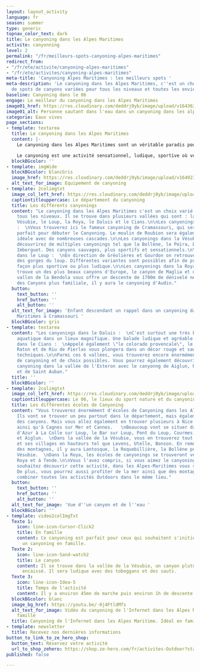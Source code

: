 ```yaml
---
layout: layout_activity
language: fr
season: summer
type: generic
topnav_color_text: dark
title: Le canyoning dans les Alpes Maritimes
activite: canyonning
level: 2
permalink: "/fr/meilleurs-spots-canyoning-alpes-maritimes"
redirect_from:
- "/fr/ete/activite/canyoning-alpes-maritimes"
- "/fr/ete/activites/canyoning-alpes-maritimes"
meta-title: 'Canyoning Alpes Maritimes : les meilleurs spots '
meta-description: 'Le canyoning dans les Alpes Maritimes, c''est un choix incroyables
  de spots de canyons variées pour tous les niveaux et toutes les envies. '
baseline: Canyoning dans le 06
engage: Le meilleur du canyoning dans les Alpes Maritimes
image01_href: https://res.cloudinary.com/deddrj0yb/image/upload/v1643629416/website/Canyoning%2006/GPTempDownload_2_o77y31.jpg
image01_alt: Personne sautant dans l'eau dans un canyoning dans les alpes maritimes
categorie: Eaux vives
page_sections:
- template: textarea
  title: Le canyoning dans les Alpes Maritimes
  content: |-
    Le canyoning dans les Alpes Maritimes sont un véritable paradis pour les pratiquants du canyoning. On y retrouve des canyonings très réputé dans la France et cela pour tous les niveaux et toutes les pratiques. Dans l'arrière pays niçois on retrouve alors des canyonings techniques et engagés, d'autres ludiques et familiales. On y découvre alors des paysages sublimes et unique, le 06 vous offre une diversité environnementale remarquable.

    Le canyoning est une activité sensationnel, ludique, sportive où vous allez vous immergez dans les cours d'eaux d'une nature sauvage. Partez glisser, sauter, nager, randonner dans les différents canyons des Alpes Maritimes. Que vous soyez seul, entre amis, en couple, en famille, vous partagerez un moment unique dans des lieux d'exception.
  blockBGcolor: ''
- template: imgWide
  blockBGcolor: blancGris
  image_href: https://res.cloudinary.com/deddrj0yb/image/upload/v1649235420/website/assets/Recadr%C3%A9es/canyoning.png
  alt_text_for_image: Equipement de canyoning
- template: 2colimgtxt
  image_col_left_href: https://res.cloudinary.com/deddrj0yb/image/upload/v1643629416/website/Canyoning%2006/IMG_2438_y5voyg.jpg
  captiontitleuppercase: Le département du canyoning
  title: Les différents canyonings
  content: "Le canyoning dans les Alpes Maritimes c'est un choix varié et large pour
    tous les niveaux. Il se trouve dans plusieurs vallées qui sont : la Tinée, la
    Vésubie, le Loup, la Roya, le Daluis et le Cians.\n\nLes canyonings dans la Tinée
    :  \nVous trouverez ici le fameux canyoning de Cramassouri, qui sera ludique et
    parfait pour débuter le Canyoning. Le moulin de Roubion sera également un canyoning
    idéale avec de nombreuses cascades.\n\nLes canyonings dans la Vésubie :  \nVous
    découvrirez de multiples canyonings tel que la Bollène, le Peïra, Bagnolar et
    Imberguet. Des canyons sauvages, plus sportifs et sensationnels.\n\nLes canyonings
    dans le Loup :  \nEn direction de Gréolières et Gourdon on retrouve le Canyoning
    des gorges du loup. Différentes variantes sont possibles afin de profiter d'une
    façon plus sportive ou plus ludique.\n\nLes canyonings dans la Roya :  \nOn y
    trouve un des plus beaux canyons d'Europe, le canyon de Maglia et de Morghé. Le
    vallon de la Bendola vous offre un descente de 1700m de dénivelé négatif. Pour
    des Canyons plus familiale, il y aura le canyoning d'Audin."
  button:
    text_button: ''
    href_button: ''
    alt_button: ''
  alt_text_for_image: 'Enfant descendant un rappel dans un canyoning dans les Alpes
    Maritimes à Cramassouri '
  blockBGcolor: gris
- template: textarea
  content: "Les canyonings dans le Daluis :  \nC'est surtout une très belle randonnée
    aquatique dans un lieux magnifique. Une balade ludique et agréable.\n\nLes canyonings
    dans le Cians :  \nAppelé également \"le colorado provencale\", le canyoning de
    Raton et de Riu de Pierlas vous plongera dans un décor rouge et sauvage aux descentes
    techniques.\n\nParmi ces 6 vallées, vous trouverez encore énormément de parcours
    de canyoning et de choix possibles. Vous pourrez également découvrir de magnifiques
    canyoning dans la vallée de l'Esteron avec le canyonng de Aiglun, Riolan, Monar
    et de Saint Auban."
  title: ''
  blockBGcolor: ''
- template: 2colimgtxt
  image_col_left_href: https://res.cloudinary.com/deddrj0yb/image/upload/v1642516879/website/summer/pexels-aaron-kittredge-999093_stpngc.jpg
  captiontitleuppercase: Le 06, le lieux du sport nature et du canyoning
  title: Les différentes écoles de Canyoning
  content: "Vous trouverez énormément d'écoles de Canyoning dans les Alpes-Maritimes.
    Ils vont se trouver un peu partout dans le département, mais également en fonction
    des canyons. Mais vous allez également en trouver plusieurs à Nice et ses environs,
    ainsi qu'à Cagnes sur Mer et Cannes.   \nBeaucoup vont se situer dans les Préalpes
    d'Azur à La Colle sur Loup, le Bar sur Loup, Pont du Loup, Courmes, Andon, Gréolières
    et Aiglun.  \nDans la vallée de la Vésubie, vous en trouverez tout bas vers Carros
    et ses villages en hauteurs tel que Levens, Utelle, Bonson. En remontant en direction
    des montagnes, il y aura Lantosque, la Roquebillière, la Bollène puis St Martin
    Vésubie.  \nDans la Roya, les écoles de canyonings se trouveront vers Breuil sur
    Roya et à Tende.\n\nVous l'avez compris, si vous aimez le canyoning ou que vous
    souhaitez découvrir cette activité, dans les Alpes-Maritimes vous serez au paradis.
    De plus, vous pourrez aussi profiter de la mer ainsi que des montagnes. De quoi
    combiner toutes les activités Outdoors dans le même lieu."
  button:
    text_button: ''
    href_button: ''
    alt_button: ''
  alt_text_for_image: 'Vue d''un canyon et de l''eau '
  blockBGcolor: ''
- template: video2colImgTxt
  Texte 1:
    icon: line-icon-Cursor-Click2
    title: En famille
    content: Ce canyoning est parfait pour ceux qui souhaitent s'initier et faire
      un canyoning en famille.
  Texte 2:
    icon: line-icon-Sand-watch2
    title: Le canyon
    content: Il se trouve dans la vallée de la Vésubie, un canyon plutôt court mais
      encaissé. Il sera ludique avec des toboggans et des sauts.
  Texte 3:
    icon: line-icon-Idea-5
    title: Temps de l'activité
    content: Il y a environ 45mn de marche puis environ 1h de descente dans le canyon.
  blockBGcolor: blanc
  image_bg_href: https://youtu.be/-0j4FtldMfs
  alt_text_for_image: Vidéo du canyoning de l'Infernet dans les Alpes Maritimes en
    famille
  title: Canyoning de l'Infernet dans les Alpes Maritime. Idéal en famille
- template: newsletter
  title: Recevez nos dernières informations
button_to_link_to_ze_hero_shop:
  button_text: Réservez votre activité
  url_to_shop_zehero: https://shop.ze-hero.com/fr/activites-Outdoor?station=Alpes+Maritimes+%2806%29&calessonstype=all&catypegenderlistsummer=all&calessonsactivitytype=Canyoning&start-date=
published: false

---
```

